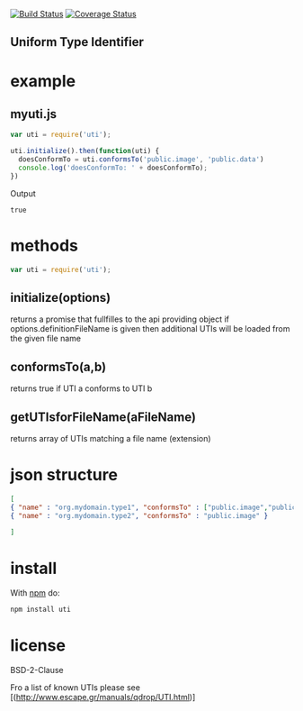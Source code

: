 
[![Build Status](https://secure.travis-ci.org/arlac77/uti.png)](http://travis-ci.org/arlac77/uti)
[![Coverage Status](https://coveralls.io/repos/arlac77/uti/badge.svg)](https://coveralls.io/r/arlac77/uti)

Uniform Type Identifier
-----------------------


# example

## myuti.js

```js
var uti = require('uti');

uti.initialize().then(function(uti) {
  doesConformTo = uti.conformsTo('public.image', 'public.data')
  console.log('doesConformTo: ' + doesConformTo);
})
```

Output

```
true
```

# methods

```js
var uti = require('uti');
```

## initialize(options)
returns a promise that fullfilles to the api providing object
if options.definitionFileName is given then additional UTIs will be loaded from the given file name

## conformsTo(a,b)
returns true if UTI a conforms to UTI b

## getUTIsforFileName(aFileName)

returns array of UTIs matching a file name (extension)

# json structure
```json
[
{ "name" : "org.mydomain.type1", "conformsTo" : ["public.image","public.xml"] },
{ "name" : "org.mydomain.type2", "conformsTo" : "public.image" }

]
```

# install

With [npm](http://npmjs.org) do:

```
npm install uti
```

# license

BSD-2-Clause

Fro a list of known UTIs please see [(http://www.escape.gr/manuals/qdrop/UTI.html)]
